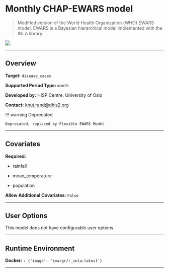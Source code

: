 
# Monthly CHAP-EWARS model

> Modified version of the World Health Organization (WHO) EWARS model. EWARS is a Bayesian hierarchical model implemented with the INLA library.


<img src="https://landportal.org/sites/default/files/2024-03/university_of_oslo_logo.png">

---

## Overview
  
**Target:** `disease_cases`

**Supported Period Type:** `month`

**Developed by:** HISP Centre, University of Oslo

**Contact:** [knut.rand@dhis2.org](mailto:knut.rand@dhis2.org)

!!! warning Deprecated

    Deprecated, replaced by Flexible EWARS Model

---

## Covariates

**Required:**

- rainfall

- mean_temperature

- population

**Allow Additional Covariates:** `False`

---

## User Options

This model does not have configurable user options.

---

## Runtime Environment

**Docker:** `: {'image': 'ivargr/r_inla:latest'}`


---
